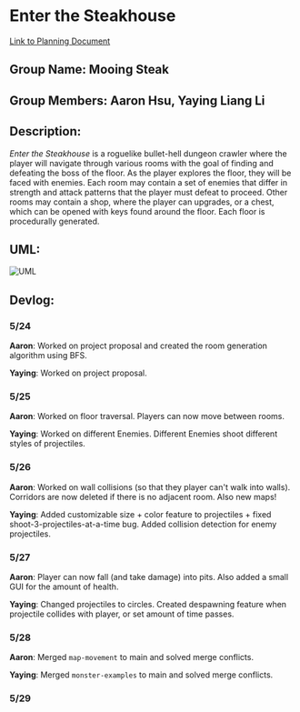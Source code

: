 # Enter the Steakhouse

[Link to Planning Document](https://docs.google.com/document/d/11vZPQI7p4fu9-Jm3V2AgnCRwOxf1TOo5luuOlPP4I3o/edit?usp=sharing)

## Group Name: Mooing Steak

## Group Members: Aaron Hsu, Yaying Liang Li

## Description:
*Enter the Steakhouse* is a roguelike bullet-hell dungeon crawler where the player will navigate through various rooms with the goal of finding and defeating the boss of the floor. As the player explores the floor, they will be faced with enemies. Each room may contain a set of enemies that differ in strength and attack patterns that the player must defeat to proceed. Other rooms may contain a shop, where the player can upgrades, or a chest, which can be opened with keys found around the floor. Each floor is procedurally generated.


## UML:
![UML](https://github.com/chicknmilk/APCSFinalProject/blob/main/uml.jpeg)


## Devlog:
### 5/24
**Aaron**: Worked on project proposal and created the room generation algorithm using BFS.

**Yaying**: Worked on project proposal.

### 5/25
**Aaron**: Worked on floor traversal. Players can now move between rooms.

**Yaying**: Worked on different Enemies. Different Enemies shoot different styles of projectiles.

### 5/26
**Aaron**: Worked on wall collisions (so that they player can't walk into walls). Corridors are now deleted if there is no adjacent room. Also new maps!

**Yaying**: Added customizable size + color feature to projectiles + fixed shoot-3-projectiles-at-a-time bug. Added collision detection for enemy projectiles.

### 5/27
**Aaron**: Player can now fall (and take damage) into pits. Also added a small GUI for the amount of health.

**Yaying**: Changed projectiles to circles. Created despawning feature when projectile collides with player, or set amount of time passes.

### 5/28
**Aaron**: Merged `map-movement` to main and solved merge conflicts.

**Yaying**: Merged `monster-examples` to main and solved merge conflicts.

### 5/29
